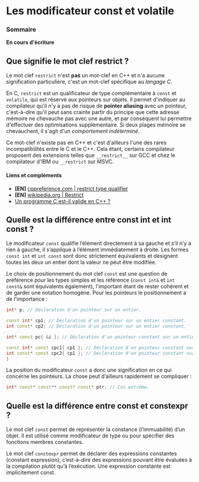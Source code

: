 # Les modificateur const et volatile

### Sommaire

**En cours d'écriture**

## Que signifie le mot clef restrict ?

Le mot clef ```restrict``` n'est **pas** un mot-clef en C++ et n'a aucune signification particulière, c'est un mot-clef spécifique au *langage C*.

En C, ```restrict``` est un qualificateur de type complémentaire à ```const``` et ```volatile```, qui est réservé aux pointeurs sur objets. Il permet d'indiquer au compilateur qu'il n'y a pas de risque de **pointer aliasing** avec un pointeur, c'est-à-dire qu'il peut sans crainte partir du principe que cette adresse mémoire ne chevauche pas avec une autre, et par conséquent lui permettre d'effectuer des optimisations supplémentaire. Si deux plages mémoire se chevauchent, il s'agit d'un *comportement indéterminé*.

Ce mot-clef n'existe pas en C++ et c'est d'ailleurs l'une des rares incompatibilités entre le C et le C++. Cela étant, certains compilateur proposent des extensions telles que ```__restrict__``` sur GCC et chez le compilateur d'IBM ou ```__restrict``` sur MSVC.

#### Liens et compléments
 - **[EN]** [cppreference.com | restrict type qualifier](https://en.cppreference.com/w/c/language/restrict)
 - **[EN]** [wikipedia.org | Restrict](https://fr.wikipedia.org/wiki/Restrict)
 - [Un programme C est-il valide en C++ ?](https://github.com/cpp-faq/cpp-faq/tree/develop/faq/fr-FR/.faq/404.md)

## Quelle est la différence entre const int et int const ?

 Le modificateur ```const``` qualifie l’élément directement à sa gauche et s’il n’y a rien à gauche, il s’applique à l’élément immédiatement à droite. Les formes ```const int``` et ```int const``` sont donc strictement équivalents et désignent toutes les deux un entier dont la valeur ne peut être modifiée.

Le choix de positionnement du mot clef ```const``` est une question de préférence pour les types simples et les référence (```const int&``` et ```int const&``` sont équivalents également), l'important étant de rester cohérent et de garder une notation homogène. Pour les pointeurs le positionnement a de l'importance :

```cpp
int* p; // Déclaration d'un pointeur sur un entier.  

const int* cp1; // Déclaration d'un pointeur sur un entier constant.
int const* cp2; // Déclaration d'un pointeur sur un entier constant.

int* const pc{ &i }; // Déclaration d'un pointeur constant sur un entier.

const int* const cpc1{ cp1 }; // Déclaration d'un pointeur constant sur un entier constant.
int const* const cpc2{ cp1 }; // Déclaration d'un pointeur constant sur un entier constant.
}
```

La position du modificateur ```const``` a donc une signification en ce qui concerne les pointeurs. La chose peut d’ailleurs rapidement se compliquer :
```cpp
int* const* const** const* const* ptr; // Cas extrème.
```

## Quelle est la différence entre const et constexpr ?

Le mot clef ```const``` permet de représenter la constance (l’immuabilité) d’un objet. Il est utilisé comme modificateur de type ou pour spécifier des fonctions membres constantes.

Le mot clef ```constexpr``` permet de déclarer des expressions constantes (constant expression), c’est-à-dire des expressions pouvant être évaluées à la compilation plutôt qu’à l’exécution. Une expression constante est implicitement const.
